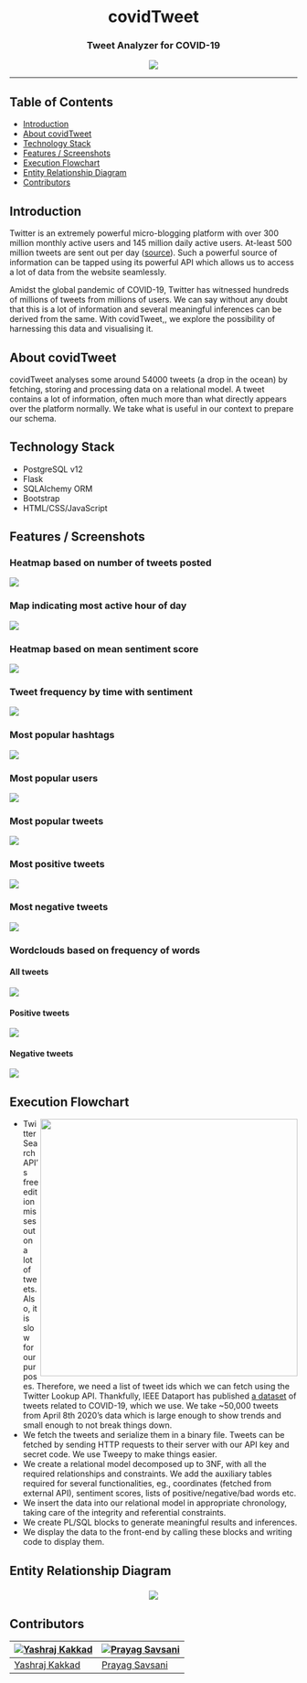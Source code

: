 <h1 align="center">
  covidTweet
</h1>

<h3 align="center">
	Tweet Analyzer for COVID-19
</h3>

<p align="center">
	<img src="https://github.com/yashrajkakkad/covidTweet/blob/master/images/cover.png?raw=true">
</p>

---

## Table of Contents

- [Introduction](#introduction)
- [About covidTweet](#about-covidTweet)
- [Technology Stack](#technology-stack)
- [Features / Screenshots](#features--screenshots)
- [Execution Flowchart](#execution-flowchart)
- [Entity Relationship Diagram](#entity-relationship-diagram)
- [Contributors](#contributors)

## Introduction

Twitter is an extremely powerful micro-blogging platform with over 300 million monthly active users and 145 million daily active users. At-least 500 million tweets are sent out per day ([source](https://www.oberlo.in/blog/twitter-statistics)). Such a powerful source of information can be tapped using its powerful API which allows us to access a lot of data from the website seamlessly.

Amidst the global pandemic of COVID-19, Twitter has witnessed hundreds of millions of tweets from millions of users. We can say without any doubt that this is a lot of information and several meaningful inferences can be derived from the same. With covidTweet,, we explore the possibility of harnessing this data and visualising it.

## About covidTweet

covidTweet analyses some around 54000 tweets (a drop in the ocean) by fetching, storing and processing data on a relational model. A tweet contains a lot of information, often much more than what directly appears over the platform normally. We take what is useful in our context to prepare our schema. 

## Technology Stack

- PostgreSQL v12
- Flask
- SQLAlchemy ORM
- Bootstrap
- HTML/CSS/JavaScript

## Features / Screenshots

### Heatmap based on number of tweets posted
![](images/heatmap_loc.gif)

### Map indicating most active hour of day
![](images/map_time.gif)

### Heatmap based on mean sentiment score
![](images/heatmap_sentiment.gif)

### Tweet frequency by time with sentiment
![](images/tweet_time_sentiment.gif)

### Most popular hashtags
![](images/heatmap_loc.gif)

### Most popular users
![](images/pop_users.png)

### Most popular tweets
![](images/pop_tweets.gif)

### Most positive tweets
![](images/pos_tweet.png)

### Most negative tweets
![](images/neg_tweet.png)

### Wordclouds based on frequency of words

#### All tweets
![](vTweet/static/images/cloud.png)

#### Positive tweets
![](vTweet/static/images/pos_cloud.png)

#### Negative tweets
![](vTweet/static/images/neg_cloud.png)

## Execution Flowchart

<img src="images/flowchart.png" align="right" height="450">

- Twitter Search API’s free edition misses out on a lot of tweets. Also, it is slow for our purposes. Therefore, we need a list of tweet ids which we can fetch using the Twitter Lookup API. Thankfully, IEEE Dataport has published [a dataset](https://ieee-dataport.org/open-access/corona-virus-covid-19-tweets-dataset) of tweets related to COVID-19, which we use. We take ~50,000 tweets from April 8th 2020’s data which is large enough to show trends and small enough to not break things down.
- We fetch the tweets and serialize them in a binary file. Tweets can be fetched by sending HTTP requests to their server with our API key and secret code. We use Tweepy to make things easier. 
- We create a relational model decomposed up to 3NF, with all the required relationships and constraints. We add the auxiliary tables required for several functionalities, eg., coordinates (fetched from external API), sentiment scores, lists of positive/negative/bad words etc. 
- We insert the data into our relational model in appropriate chronology, taking care of the integrity and referential constraints.
- We create PL/SQL blocks to generate meaningful results and inferences.
- We display the data to the front-end by calling these blocks and writing code to display them.



## Entity Relationship Diagram
<h3 align="center">
  <img src="https://github.com/yashrajkakkad/covidTweet/blob/master/images/er.png?raw=true">
</h3>

## Contributors

| [![Yashraj Kakkad](https://avatars0.githubusercontent.com/u/18521104?s=400&u=0b8ff7367cb07eba2014fb5be62cb0d89c38567a&v=4)](https://github.com/yashrajkakkad) | [![Prayag Savsani](https://avatars2.githubusercontent.com/u/44412790?s=400&u=b8e40515644dc045ad5773dd1b6ded812d84d6b9&v=4)](https://github.com/PrayagS)  |
| ---- | ---- |
| [Yashraj Kakkad](https://github.com/yashrajkakkad) | [Prayag Savsani](https://github.com/PrayagS) |
